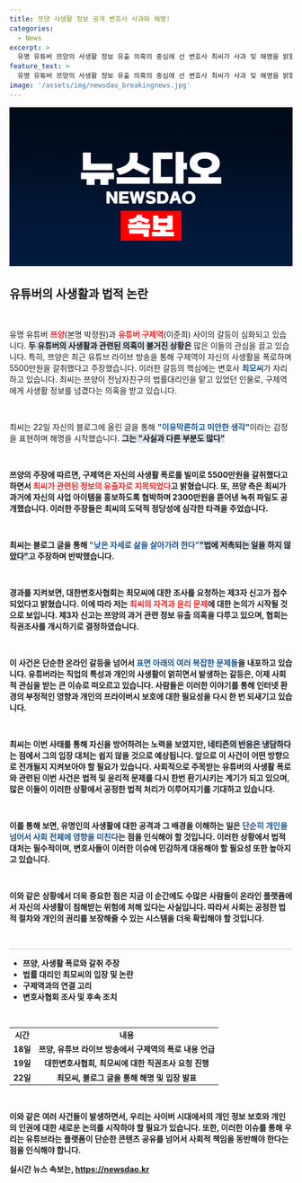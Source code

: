 ```yaml
---
title: 쯔양 사생활 정보 공개 변호사 사과와 해명!
categories:
  - News
excerpt: >
  유명 유튜버 쯔양의 사생활 정보 유출 의혹의 중심에 선 변호사 최씨가 사과 및 해명을 밝혔다. 그는 구제역의 갈취 및 폭로 사건에 대한 논란에 휘말렸으며, 법적 조사가 시작됐다. 사건의 진실이 밝혀질까?
feature_text: >
  유명 유튜버 쯔양의 사생활 정보 유출 의혹의 중심에 선 변호사 최씨가 사과 및 해명을 밝혔다. 그는 구제역의 갈취 및 폭로 사건에 대한 논란에 휘말렸으며, 법적 조사가 시작됐다. 사건의 진실이 밝혀질까?
image: '/assets/img/newsdao_breakingnews.jpg'
---
```


<p><img src="/assets/img/newsdao_breakingnews.jpg" alt="flaretime 속보" /></p>

<h2 data-ke-size="size26">유튜버의 사생활과 법적 논란</h2>

<p data-ke-size="size16">&nbsp;</p>

<p>유명 유튜버 <b><span style="color: #ee2323;">쯔양</span></b>(본명 박정원)과 <b><span style="color: #ee2323;">유튜버 구제역</span></b>(이준희) 사이의 갈등이 심화되고 있습니다. <b><span style="background-color: #21538527;">두 유튜버의 사생활과 관련된 의혹이 불거진 상황은</span></b> 많은 이들의 관심을 끌고 있습니다. 특히, 쯔양은 최근 유튜브 라이브 방송을 통해 구제역이 자신의 사생활을 폭로하며 5500만원을 갈취했다고 주장했습니다. 이러한 갈등의 핵심에는 변호사 <b><span style="color: #1a5490;">최모씨</span></b>가 자리하고 있습니다. 최씨는 쯔양이 전남자친구의 법률대리인을 맡고 있었던 인물로, 구제역에게 사생활 정보를 넘겼다는 의혹을 받고 있습니다.</p>

<p data-ke-size="size16">&nbsp;</p>

<p>최씨는 22일 자신의 블로그에 올린 글을 통해 <b><span style="color: #1a5490;">"이유막론하고 미안한 생각"</span></b>이라는 감정을 표현하며 해명을 시작했습니다. <b><span style="background-color: #21538527;">그는 "사실과 다른 부분도 많다"</span></b고 덧붙였습니다. 이러한 발언은 많은 이들에게 논란을 일으켰고, 그가 과거에 구제역과 어떤 관계가 있었는지에 대한 질문을 더욱 증폭시켰습니다.</p>

<p data-ke-size="size16">&nbsp;</p>

<p>쯔양의 주장에 따르면, 구제역은 자신의 사생활 폭로를 빌미로 5500만원을 갈취했다고 하면서 <b><span style="color: #ee2323;">최씨가 관련된 정보의 유출자로 지목되었다</span></b>고 밝혔습니다. 또, 쯔양 측은 최씨가 과거에 자신의 사업 아이템을 홍보하도록 협박하며 2300만원을 뜯어낸 녹취 파일도 공개했습니다. 이러한 주장들은 최씨의 도덕적 정당성에 심각한 타격을 주었습니다.</p>

<p data-ke-size="size16">&nbsp;</p>

<p>최씨는 블로그 글을 통해 <b><span style="color: #1a5490;">"낮은 자세로 삶을 살아가려 한다"</span></b며, 무료 법률 상담 및 법률 사각지대에 있는 이들을 위한 소송 구조 활동을 하겠다고 다짐했습니다. 그는 따뜻한 커피 한 잔을 나누며 어려움에 처한 이들에게 도움을 주겠다는 의지도 표현했습니다. 그러나 최씨는 자신의 해명에 달리는 비난 댓글에 대해 <b><span style="background-color: #21538527;">"법에 저촉되는 일을 하지 않았다"</span></b>고 주장하며 반박했습니다.</p>

<p data-ke-size="size16">&nbsp;</p>

<p>경과를 지켜보면, 대한변호사협회는 최모씨에 대한 조사를 요청하는 제3자 신고가 접수되었다고 밝혔습니다. 이에 따라 저는 <b><span style="color: #ee2323;">최씨의 자격과 윤리 문제</span></b>에 대한 논의가 시작될 것으로 보입니다. 제3자 신고는 쯔양의 과거 관련 정보 유출 의혹을 다루고 있으며, 협회는 직권조사를 개시하기로 결정하였습니다. </p>

<p data-ke-size="size16">&nbsp;</p>

<p>이 사건은 단순한 온라인 갈등을 넘어서 <b><span style="color: #1a5490;">표면 아래의 여러 복잡한 문제들</span></b>을 내포하고 있습니다. 유튜버라는 직업의 특성과 개인의 사생활이 얽히면서 발생하는 갈등은, 이제 사회적 관심을 받는 큰 이슈로 떠오르고 있습니다. 사람들은 이러한 이야기를 통해 인터넷 환경의 부정적인 영향과 개인의 프라이버시 보호에 대한 필요성을 다시 한 번 되새기고 있습니다.</p>

<p data-ke-size="size16">&nbsp;</p>

<p>최씨는 이번 사태를 통해 자신을 방어하려는 노력을 보였지만, <b><span style="background-color: #21538527;">네티즌의 반응은 냉담하다</span></b>는 점에서 그의 입장 대처는 쉽지 않을 것으로 예상됩니다. 앞으로 이 사건이 어떤 방향으로 전개될지 지켜보아야 할 필요가 있습니다. 사회적으로 주목받는 유튜버의 사생활 폭로와 관련된 이번 사건은 법적 및 윤리적 문제를 다시 한번 환기시키는 계기가 되고 있으며, 많은 이들이 이러한 상황에서 공정한 법적 처리가 이루어지기를 기대하고 있습니다. </p>

<p data-ke-size="size16">&nbsp;</p>

<p>이를 통해 보면, 유명인의 사생활에 대한 공격과 그 배경을 이해하는 일은 <b><span style="color: #1a5490;">단순히 개인을 넘어서 사회 전체에 영향을 미친다</span></b>는 점을 인식해야 할 것입니다. 이러한 상황에서 법적 대처는 필수적이며, 변호사들이 이러한 이슈에 민감하게 대응해야 할 필요성 또한 높아지고 있습니다. </p>

<p data-ke-size="size16">&nbsp;</p>

<p>이와 같은 상황에서 더욱 중요한 점은 지금 이 순간에도 수많은 사람들이 온라인 플랫폼에서 자신의 사생활이 침해받는 위험에 처해 있다는 사실입니다. 따라서 사회는 공정한 법적 절차와 개인의 권리를 보장해줄 수 있는 시스템을 더욱 확립해야 할 것입니다. </p>

<p data-ke-size="size16">&nbsp;</p>

<hr style="height: 1px; border: 0; background-color: #ccc;" />

<ul>
  <li>쯔양, 사생활 폭로와 갈취 주장</li>
  <li>법률 대리인 최모씨의 입장 및 논란</li>
  <li>구제역과의 연결 고리</li>
  <li>변호사협회 조사 및 후속 조치</li>
</ul>

<p data-ke-size="size16">&nbsp;</p>

<table>
  <tr>
    <td style="text-align: center; height: 17px;"><b>시간</b></td>
    <td style="text-align: center; height: 17px;"><b>내용</b></td>
  </tr>
  <tr>
    <td style="text-align: center; height: 17px;"><b>18일</b></td>
    <td style="text-align: center; height: 17px;"><b>쯔양, 유튜브 라이브 방송에서 구제역의 폭로 내용 언급</b></td>
  </tr>
  <tr>
    <td style="text-align: center; height: 17px;"><b>19일</b></td>
    <td style="text-align: center; height: 17px;"><b>대한변호사협회, 최모씨에 대한 직권조사 요청 진행</b></td>
  </tr>
  <tr>
    <td style="text-align: center; height: 17px;"><b>22일</b></td>
    <td style="text-align: center; height: 17px;"><b>최모씨, 블로그 글을 통해 해명 및 입장 발표</b></td>
  </tr>
</table>

<p data-ke-size="size16">&nbsp;</p>

<p>이와 같은 여러 사건들이 발생하면서, 우리는 사이버 시대에서의 개인 정보 보호와 개인의 인권에 대한 새로운 논의를 시작하야 할 필요가 있습니다. 또한, 이러한 이슈를 통해 우리는 유튜브라는 플랫폼이 단순한 콘텐츠 공유를 넘어서 사회적 책임을 동반해야 한다는 점을 인식해야 합니다.</p>
실시간 뉴스 속보는, <a href="https://newsdao.kr" rel="dofollow">https://newsdao.kr</a>


